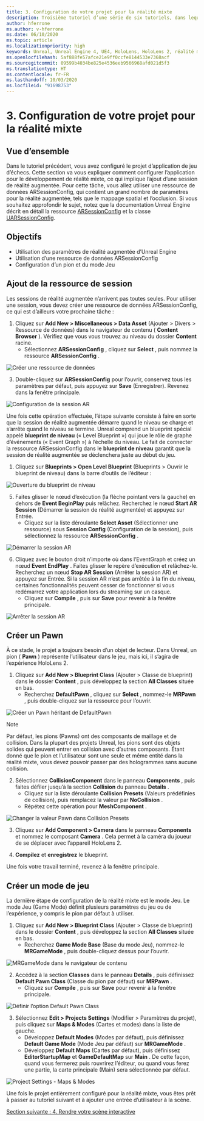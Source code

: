 ```yaml
---
title: 3. Configuration de votre projet pour la réalité mixte
description: Troisième tutoriel d’une série de six tutoriels, dans lequel vous apprenez à créer une application de jeu d’échecs simple avec Unreal Engine 4 et le plug-in UX Tools du Mixed Reality Toolkit
author: hferrone
ms.author: v-hferrone
ms.date: 06/10/2020
ms.topic: article
ms.localizationpriority: high
keywords: Unreal, Unreal Engine 4, UE4, HoloLens, HoloLens 2, réalité mixte, tutoriel, bien démarrer, mrtk, uxt, UX Tools, documentation
ms.openlocfilehash: 5af888fe57afce21e9ff0ccfe8144533e7368acf
ms.sourcegitcommit: 09599b4034be825e4536eeb9566968afd021d5f3
ms.translationtype: HT
ms.contentlocale: fr-FR
ms.lasthandoff: 10/03/2020
ms.locfileid: "91698753"
---
```

# <a name="3-setting-up-your-project-for-mixed-reality"></a>3. Configuration de votre projet pour la réalité mixte

## <a name="overview"></a>Vue d’ensemble

Dans le tutoriel précédent, vous avez configuré le projet d’application de jeu d’échecs. Cette section va vous expliquer comment configurer l’application pour le développement de réalité mixte, ce qui implique l’ajout d’une session de réalité augmentée. Pour cette tâche, vous allez utiliser une ressource de données ARSessionConfig, qui contient un grand nombre de paramètres pour la réalité augmentée, tels que le mappage spatial et l’occlusion. Si vous souhaitez approfondir le sujet, notez que la documentation Unreal Engine décrit en détail la ressource [ARSessionConfig](https://docs.unrealengine.com/en-US/PythonAPI/class/ARSessionConfig.html) et la classe [UARSessionConfig](https://docs.unrealengine.com/en-US/API/Runtime/AugmentedReality/UARSessionConfig/index.html).

## <a name="objectives"></a>Objectifs
* Utilisation des paramètres de réalité augmentée d’Unreal Engine 
* Utilisation d’une ressource de données ARSessionConfig
* Configuration d’un pion et du mode Jeu

## <a name="adding-the-session-asset"></a>Ajout de la ressource de session
Les sessions de réalité augmentée n’arrivent pas toutes seules. Pour utiliser une session, vous devez créer une ressource de données ARSessionConfig, ce qui est d’ailleurs votre prochaine tâche :

1. Cliquez sur **Add New > Miscellaneous > Data Asset** (Ajouter > Divers > Ressource de données) dans le navigateur de contenu ( **Content Browser** ). Vérifiez que vous vous trouvez au niveau du dossier **Content** racine. 
    * Sélectionnez **ARSessionConfig** , cliquez sur **Select** , puis nommez la ressource **ARSessionConfig** .

![Créer une ressource de données](images/unreal-uxt/3-createasset.PNG)

3. Double-cliquez sur **ARSessionConfig** pour l’ouvrir, conservez tous les paramètres par défaut, puis appuyez sur **Save** (Enregistrer). Revenez dans la fenêtre principale. 

![Configuration de la session AR](images/unreal-uxt/3-arsessionconfig.PNG)

Une fois cette opération effectuée, l’étape suivante consiste à faire en sorte que la session de réalité augmentée démarre quand le niveau se charge et s’arrête quand le niveau se termine. Unreal comprend un blueprint spécial appelé **blueprint de niveau** (« Level Blueprint ») qui joue le rôle de graphe d’événements (« Event Graph ») à l’échelle du niveau. Le fait de connecter la ressource ARSessionConfig dans le **blueprint de niveau** garantit que la session de réalité augmentée se déclenchera juste au début du jeu.

1. Cliquez sur **Blueprints > Open Level Blueprint** (Blueprints > Ouvrir le blueprint de niveau) dans la barre d’outils de l’éditeur : 

![Ouverture du blueprint de niveau](images/unreal-uxt/3-level-blueprint.PNG)

5. Faites glisser le nœud d’exécution (la flèche pointant vers la gauche) en dehors de **Event BeginPlay** puis relâchez. Recherchez le nœud **Start AR Session** (Démarrer la session de réalité augmentée) et appuyez sur Entrée.  
    * Cliquez sur la liste déroulante **Select Asset** (Sélectionner une ressource) sous **Session Config** (Configuration de la session), puis sélectionnez la ressource **ARSessionConfig** . 

![Démarrer la session AR](images/unreal-uxt/3-start-ar-session.PNG)

6. Cliquez avec le bouton droit n’importe où dans l’EventGraph et créez un nœud **Event EndPlay** . Faites glisser le repère d’exécution et relâchez-le. Recherchez un nœud **Stop AR Session** (Arrêter la session AR) et appuyez sur Entrée. Si la session AR n’est pas arrêtée à la fin du niveau, certaines fonctionnalités peuvent cesser de fonctionner si vous redémarrez votre application lors du streaming sur un casque. 
    * Cliquez sur **Compile** , puis sur **Save** pour revenir à la fenêtre principale.

![Arrêter la session AR](images/unreal-uxt/3-stoparsession.PNG)

## <a name="create-a-pawn"></a>Créer un Pawn
À ce stade, le projet a toujours besoin d’un objet de lecteur. Dans Unreal, un pion ( **Pawn** ) représente l’utilisateur dans le jeu, mais ici, il s’agira de l’expérience HoloLens 2.

1. Cliquez sur **Add New > Blueprint Class** (Ajouter > Classe de blueprint) dans le dossier **Content** , puis développez la section **All Classes** située en bas. 
    * Recherchez **DefaultPawn** , cliquez sur **Select** , nommez-le **MRPawn** , puis double-cliquez sur la ressource pour l’ouvrir. 

![Créer un Pawn héritant de DefaultPawn](images/unreal-uxt/3-defaultpawn.PNG)

> [!NOTE]
> Par défaut, les pions (Pawns) ont des composants de maillage et de collision. Dans la plupart des projets Unreal, les pions sont des objets solides qui peuvent entrer en collision avec d’autres composants. Étant donné que le pion et l’utilisateur sont une seule et même entité dans la réalité mixte, vous devez pouvoir passer par des hologrammes sans aucune collision. 

2. Sélectionnez **CollisionComponent** dans le panneau **Components** , puis faites défiler jusqu’à la section **Collision** du panneau **Details** . 
    * Cliquez sur la liste déroulante **Collision Presets** (Valeurs prédéfinies de collision), puis remplacez la valeur par **NoCollision** . 
    * Répétez cette opération pour **MeshComponent** .

![Changer la valeur Pawn dans Collision Presets](images/unreal-uxt/3-nocollision.PNG)

3. Cliquez sur **Add Component > Camera** dans le panneau **Components** et nommez le composant **Camera** . Cela permet à la caméra du joueur de se déplacer avec l’appareil HoloLens 2.

4. **Compilez** et **enregistrez** le blueprint.

Une fois votre travail terminé, revenez à la fenêtre principale.

## <a name="create-a-game-mode"></a>Créer un mode de jeu
La dernière étape de configuration de la réalité mixte est le mode Jeu. Le mode Jeu (Game Mode) définit plusieurs paramètres du jeu ou de l’expérience, y compris le pion par défaut à utiliser.

1.  Cliquez sur **Add New > Blueprint Class** (Ajouter > Classe de blueprint) dans le dossier **Content** , puis développez la section **All Classes** située en bas. 
    * Recherchez **Game Mode Base** (Base du mode Jeu), nommez-le **MRGameMode** , puis double-cliquez dessus pour l’ouvrir. 

![MRGameMode dans le navigateur de contenu](images/unreal-uxt/3-gamemode.PNG)

2.  Accédez à la section **Classes** dans le panneau **Details** , puis définissez **Default Pawn Class** (Classe du pion par défaut) sur **MRPawn** . 
    * Cliquez sur **Compile** , puis sur **Save** pour revenir à la fenêtre principale. 

![Définir l’option Default Pawn Class](images/unreal-uxt/3-setpawn.PNG)

3.  Sélectionnez **Edit > Projects Settings** (Modifier > Paramètres du projet), puis cliquez sur **Maps & Modes** (Cartes et modes) dans la liste de gauche. 
    * Développez **Default Modes** (Modes par défaut), puis définissez **Default Game Mode** (Mode Jeu par défaut) sur **MRGameMode** . 
    * Développez **Default Maps** (Cartes par défaut), puis définissez **EditorStartupMap** et **GameDefaultMap** sur **Main** . De cette façon, quand vous fermerez puis rouvrirez l’éditeur, ou quand vous ferez une partie, la carte principale (Main) sera sélectionnée par défaut.

![Project Settings - Maps & Modes](images/unreal-uxt/3-mapsandmodes.PNG)

Une fois le projet entièrement configuré pour la réalité mixte, vous êtes prêt à passer au tutoriel suivant et à ajouter une entrée d’utilisateur à la scène. 

[Section suivante : 4. Rendre votre scène interactive](unreal-uxt-ch4.md)